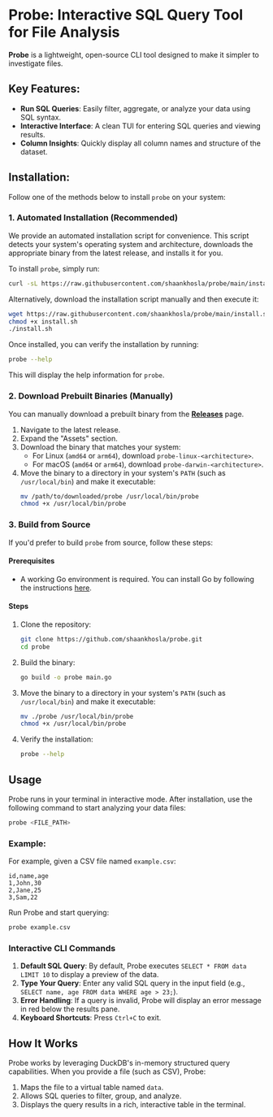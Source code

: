 # Probe: Interactive SQL Query Tool for File Analysis 

**Probe** is a lightweight, open-source CLI tool designed to make it simpler to investigate files. 

## Key Features:

- **Run SQL Queries**: Easily filter, aggregate, or analyze your data using SQL syntax.
- **Interactive Interface**: A clean TUI for entering SQL queries and viewing results.
- **Column Insights**: Quickly display all column names and structure of the dataset.

## Installation:
Follow one of the methods below to install `probe` on your system:


### **1. Automated Installation (Recommended)**

We provide an automated installation script for convenience. This script detects your system's operating system and architecture, downloads the appropriate binary from the latest release, and installs it for you.

To install `probe`, simply run:

```bash
curl -sL https://raw.githubusercontent.com/shaankhosla/probe/main/install.sh | bash
```

Alternatively, download the installation script manually and then execute it:

```bash
wget https://raw.githubusercontent.com/shaankhosla/probe/main/install.sh
chmod +x install.sh
./install.sh
```

Once installed, you can verify the installation by running:

```bash
probe --help
```

This will display the help information for `probe`.


### **2. Download Prebuilt Binaries (Manually)**

You can manually download a prebuilt binary from the **[Releases](https://github.com/shaankhosla/probe/releases)** page.

1. Navigate to the latest release.
2. Expand the "Assets" section.
3. Download the binary that matches your system:
   - For Linux (`amd64` or `arm64`), download `probe-linux-<architecture>`.
   - For macOS (`amd64` or `arm64`), download `probe-darwin-<architecture>`.
4. Move the binary to a directory in your system's `PATH` (such as `/usr/local/bin`) and make it executable:
   ```bash
   mv /path/to/downloaded/probe /usr/local/bin/probe
   chmod +x /usr/local/bin/probe
   ```


### **3. Build from Source**

If you'd prefer to build `probe` from source, follow these steps:

#### Prerequisites
- A working Go environment is required. You can install Go by following the instructions [here](https://golang.org/doc/install).

#### Steps
1. Clone the repository:
   ```bash
   git clone https://github.com/shaankhosla/probe.git
   cd probe
   ```

2. Build the binary:
   ```bash
   go build -o probe main.go
   ```

3. Move the binary to a directory in your system's `PATH` (such as `/usr/local/bin`) and make it executable:
   ```bash
   mv ./probe /usr/local/bin/probe
   chmod +x /usr/local/bin/probe
   ```

4. Verify the installation:
   ```bash
   probe --help
   ```

## Usage
Probe runs in your terminal in interactive mode. After installation, use the following command to start analyzing your data files:

```bash
probe <FILE_PATH>
```

### Example:
For example, given a CSV file named `example.csv`:
```csv
id,name,age
1,John,30
2,Jane,25
3,Sam,22
```

Run Probe and start querying:
```bash
probe example.csv
```

### Interactive CLI Commands
1. **Default SQL Query**: By default, Probe executes `SELECT * FROM data LIMIT 10` to display a preview of the data.
2. **Type Your Query**: Enter any valid SQL query in the input field (e.g., `SELECT name, age FROM data WHERE age > 23;`).
3. **Error Handling**: If a query is invalid, Probe will display an error message in red below the results pane.
4. **Keyboard Shortcuts**: Press `Ctrl+C` to exit.


## How It Works
Probe works by leveraging DuckDB's in-memory structured query capabilities. When you provide a file (such as CSV), Probe:
1. Maps the file to a virtual table named `data`.
2. Allows SQL queries to filter, group, and analyze.
3. Displays the query results in a rich, interactive table in the terminal.


